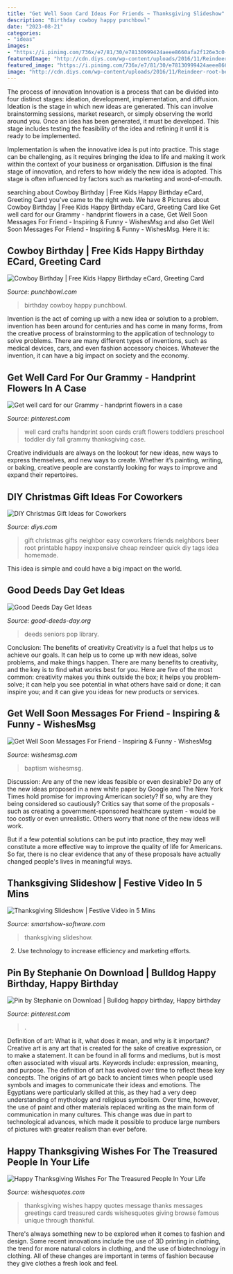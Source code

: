 ```yaml
---
title: "Get Well Soon Card Ideas For Friends ~ Thanksgiving Slideshow"
description: "Birthday cowboy happy punchbowl"
date: "2023-08-21"
categories:
- "ideas"
images:
- "https://i.pinimg.com/736x/e7/81/30/e78130999424aeee8660afa2f126e3c0--get-well-soon-card-from-kids-get-well-crafts-for-kids.jpg"
featuredImage: "http://cdn.diys.com/wp-content/uploads/2016/11/Reindeer-root-beer.jpg"
featured_image: "https://i.pinimg.com/736x/e7/81/30/e78130999424aeee8660afa2f126e3c0--get-well-soon-card-from-kids-get-well-crafts-for-kids.jpg"
image: "http://cdn.diys.com/wp-content/uploads/2016/11/Reindeer-root-beer.jpg"
---
```



The process of innovation
Innovation is a process that can be divided into four distinct stages: ideation, development, implementation, and diffusion.
Ideation is the stage in which new ideas are generated. This can involve brainstorming sessions, market research, or simply observing the world around you. Once an idea has been generated, it must be developed. This stage includes testing the feasibility of the idea and refining it until it is ready to be implemented.

Implementation is when the innovative idea is put into practice. This stage can be challenging, as it requires bringing the idea to life and making it work within the context of your business or organisation. Diffusion is the final stage of innovation, and refers to how widely the new idea is adopted. This stage is often influenced by factors such as marketing and word-of-mouth.

	

		
searching about Cowboy Birthday | Free Kids Happy Birthday eCard, Greeting Card you've came to the right web. We have 8 Pictures about Cowboy Birthday | Free Kids Happy Birthday eCard, Greeting Card like Get well card for our Grammy - handprint flowers in a case, Get Well Soon Messages For Friend - Inspiring &amp; Funny - WishesMsg and also Get Well Soon Messages For Friend - Inspiring &amp; Funny - WishesMsg. Here it is:
		
    
## Cowboy Birthday | Free Kids Happy Birthday ECard, Greeting Card

<img loading=lazy src="https://assets2.punchbowl.com/gridfs/assets/4e53d1ec3ea34b21a40001c3-1458745134" onerror="this.onerror=null;this.src='https://tse3.mm.bing.net/th?id=OIP.vWiYlnheLAxUj2FwoN3B3gAAAA&amp;pid=15.1';" alt="Cowboy Birthday | Free Kids Happy Birthday eCard, Greeting Card">

_Source: punchbowl.com_

>birthday cowboy happy punchbowl. 

	

Invention is the act of coming up with a new idea or solution to a problem. invention has been around for centuries and has come in many forms, from the creative process of brainstorming to the application of technology to solve problems. There are many different types of inventions, such as medical devices, cars, and even fashion accessory choices. Whatever the invention, it can have a big impact on society and the economy.

    
## Get Well Card For Our Grammy - Handprint Flowers In A Case

<img loading=lazy src="https://i.pinimg.com/736x/e7/81/30/e78130999424aeee8660afa2f126e3c0--get-well-soon-card-from-kids-get-well-crafts-for-kids.jpg" onerror="this.onerror=null;this.src='https://tse4.mm.bing.net/th?id=OIP.BWM2qRBZpwuEwRdG0YuZ8gHaJ3&amp;pid=15.1';" alt="Get well card for our Grammy - handprint flowers in a case">

_Source: pinterest.com_

>well card crafts handprint soon cards craft flowers toddlers preschool toddler diy fall grammy thanksgiving case. 

	

Creative individuals are always on the lookout for new ideas, new ways to express themselves, and new ways to create. Whether it’s painting, writing, or baking, creative people are constantly looking for ways to improve and expand their repertoires.

    
## DIY Christmas Gift Ideas For Coworkers

<img loading=lazy src="http://cdn.diys.com/wp-content/uploads/2016/11/Reindeer-root-beer.jpg" onerror="this.onerror=null;this.src='https://tse1.mm.bing.net/th?id=OIP.MbDGAFCI4R2humgI0aPxUAHaKf&amp;pid=15.1';" alt="DIY Christmas Gift Ideas for Coworkers">

_Source: diys.com_

>gift christmas gifts neighbor easy coworkers friends neighbors beer root printable happy inexpensive cheap reindeer quick diy tags idea homemade. 

	

This idea is simple and could have a big impact on the world.

    
## Good Deeds Day Get Ideas

<img loading=lazy src="https://www.good-deeds-day.org/wp-content/uploads/2016/11/8.jpg" onerror="this.onerror=null;this.src='https://tse3.mm.bing.net/th?id=OIP.faPLB1fuMn6GIIcIXIFhDQHaEw&amp;pid=15.1';" alt="Good Deeds Day Get Ideas">

_Source: good-deeds-day.org_

>deeds seniors pop library. 

	

Conclusion: The benefits of creativity
Creativity is a fuel that helps us to achieve our goals. It can help us to come up with new ideas, solve problems, and make things happen. There are many benefits to creativity, and the key is to find what works best for you. Here are five of the most common: creativity makes you think outside the box; it helps you problem-solve; it can help you see potential in what others have said or done; it can inspire you; and it can give you ideas for new products or services.

    
## Get Well Soon Messages For Friend - Inspiring &amp; Funny - WishesMsg

<img loading=lazy src="https://www.wishesmsg.com/wp-content/uploads/Best-Get-Well-Soon-Wishes-and-Messages-For-Friend-825x510.jpg" onerror="this.onerror=null;this.src='https://tse4.mm.bing.net/th?id=OIP.AgOCBHRullblEC0G0eI4JwHaEl&amp;pid=15.1';" alt="Get Well Soon Messages For Friend - Inspiring &amp; Funny - WishesMsg">

_Source: wishesmsg.com_

>baptism wishesmsg. 

	

Discussion: Are any of the new ideas feasible or even desirable?
Do any of the new ideas proposed in a new white paper by Google and The New York Times hold promise for improving American society? If so, why are they being considered so cautiously?
Critics say that some of the proposals - such as creating a government-sponsored healthcare system - would be too costly or even unrealistic. Others worry that none of the new ideas will work.

But if a few potential solutions can be put into practice, they may well constitute a more effective way to improve the quality of life for Americans. So far, there is no clear evidence that any of these proposals have actually changed people's lives in meaningful ways.

    
## Thanksgiving Slideshow | Festive Video In 5 Mins

<img loading=lazy src="https://smartshow-software.com/images/thanksgiving-slideshow-fb-preview.jpg" onerror="this.onerror=null;this.src='https://tse2.mm.bing.net/th?id=OIP.NB32OVjXlERtl-hy_OsiRwHaEj&amp;pid=15.1';" alt="Thanksgiving Slideshow | Festive Video in 5 Mins">

_Source: smartshow-software.com_

>thanksgiving slideshow. 

	

2. Use technology to increase efficiency and marketing efforts.

    
## Pin By Stephanie On Download | Bulldog Happy Birthday, Happy Birthday

<img loading=lazy src="https://i.pinimg.com/736x/9a/ba/dd/9abadd6438b42e4266a1f1e432cba1b9.jpg" onerror="this.onerror=null;this.src='https://tse3.mm.bing.net/th?id=OIP.ERzqf8j68agUDCh3IYWXdQHaHa&amp;pid=15.1';" alt="Pin by Stephanie on Download | Bulldog happy birthday, Happy birthday">

_Source: pinterest.com_

>. 

	

Definition of art: What is it, what does it mean, and why is it important?
Creative art is any art that is created for the sake of creative expression, or to make a statement. It can be found in all forms and mediums, but is most often associated with visual arts. Keywords include: expression, meaning, and purpose. The definition of art has evolved over time to reflect these key concepts.
The origins of art go back to ancient times when people used symbols and images to communicate their ideas and emotions. The Egyptians were particularly skilled at this, as they had a very deep understanding of mythology and religious symbolism. Over time, however, the use of paint and other materials replaced writing as the main form of communication in many cultures. This change was due in part to technological advances, which made it possible to produce large numbers of pictures with greater realism than ever before.

    
## Happy Thanksgiving Wishes For The Treasured People In Your Life

<img loading=lazy src="https://www.wishesquotes.com/wp-content/uploads/2015/11/memorable-Thanksgiving.jpg" onerror="this.onerror=null;this.src='https://tse2.mm.bing.net/th?id=OIP.voVMzs14ZY6R3sRMr_g_-wHaI4&amp;pid=15.1';" alt="Happy Thanksgiving Wishes For The Treasured People In Your Life">

_Source: wishesquotes.com_

>thanksgiving wishes happy quotes message thanks messages greetings card treasured cards wishesquotes giving browse famous unique through thankful. 

	

There's always something new to be explored when it comes to fashion and design. Some recent innovations include the use of 3D printing in clothing, the trend for more natural colors in clothing, and the use of biotechnology in clothing. All of these changes are important in terms of fashion because they give clothes a fresh look and feel.

